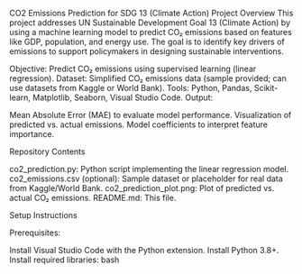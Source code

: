 CO2 Emissions Prediction for SDG 13 (Climate Action)
Project Overview
This project addresses UN Sustainable Development Goal 13 (Climate Action) by using a machine learning model to predict CO₂ emissions based on features like GDP, population, and energy use. The goal is to identify key drivers of emissions to support policymakers in designing sustainable interventions.

Objective: Predict CO₂ emissions using supervised learning (linear regression).
Dataset: Simplified CO₂ emissions data (sample provided; can use datasets from Kaggle or World Bank).
Tools: Python, Pandas, Scikit-learn, Matplotlib, Seaborn, Visual Studio Code.
Output:

Mean Absolute Error (MAE) to evaluate model performance.
Visualization of predicted vs. actual emissions.
Model coefficients to interpret feature importance.



Repository Contents

co2_prediction.py: Python script implementing the linear regression model.
co2_emissions.csv (optional): Sample dataset or placeholder for real data from Kaggle/World Bank.
co2_prediction_plot.png: Plot of predicted vs. actual CO₂ emissions.
README.md: This file.

Setup Instructions

Prerequisites:

Install Visual Studio Code with the Python extension.
Install Python 3.8+.
Install required libraries:
bash
